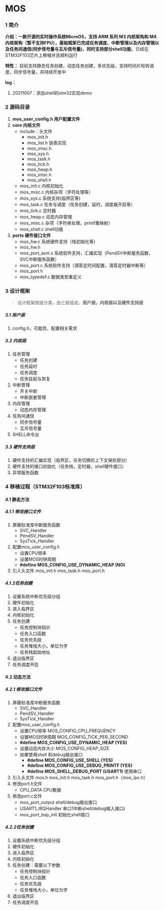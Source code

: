 # MOS

### 1 简介

**介绍：**一款开源的实时操作系统MicroOS，支持 ARM 系列 M3 内核架构和 M4 内核架构（暂不支持FPU），基础框架已完成**任务调度、中断管理以及内存管理以及任务间通信(同步信号量与互斥信号量)，同时支持部分shell功能**，已经在STM32F103芯片上移植并且顺利运行

**特性：** 目前支持静态任务创建，动态任务创建，多优先级，支持时间片轮转调度，同步信号量，并持续开发中

**log：**

1. 20211007：添加shell的stm32实现demo

### 2 源码目录

1. **mos_user_config.h  用户配置文件**
2. **core 内核文件**
   - include：头文件
     - mos_init.h
     - mos_list.h 链表实现
     - mos_misc.h
     - mos_sys.h
     - mos_task.h
     - mos_tick.h
     - mos_heap.h
     - mos_misc.h
     - mos_shell.h
   - mos_init.c       内核初始化
   - mos_misc.c    内核杂项（字符处理等）
   - mos_sys.c       系统支持(临界区等)
   - mos_task.c     任务与调度（任务创建，延时，调度器开启等）
   - mos_tick.c      定时器
   - mos_heap.c   动态内存管理
   - mos_misc.c   杂项（字符串处理，printf重映射）
   - mos_shell.c   shell功能 
3. **ports  硬件接口文件**
   - mos_hw.c 	系统硬件支持（栈初始化等）
   - mos_hw.h 
   - mos_port_asm.s 系统软件支持，汇编实现（PendSV中断服务函数，SVC中断服务函数）
   - mos_port.c  系统软件支持（滴答定时间配置，滴答定时器中断等）
   - mos_port.h
   - mos_typedef.c  数据类型重定义

### 3 设计框架

> 设计框架按层分类，由三层组成，**用户层，内核层以及硬件支持层**

##### 3.1 用户层

1. config.h，可裁剪，配置相关需求

##### 3.2 内核层

1. 任务管理
   - 任务创建
   - 任务延时
   - 任务调度
   - 任务挂起与恢复
2. 中断管理
   - 开关中断
   - 中断嵌套管理
3. 内存管理
   - 动态内存管理
4. 任务间通信
   - 同步信号量
   - 互斥信号量
5. SHELL命令台

##### 3.3 硬件支持层

1. 硬件支持的汇编实现（临界区，任务切换的上下文保存部分）
2. 硬件支持的接口初始化（任务栈，定时器，shell硬件接口）
3. 异常服务函数

### 4 移植过程（STM32F103标准库）

#### 4.1 静态方法

##### 4.1.1 修改接口文件

1. 屏蔽标准库中断服务函数
   - SVC_Handler
   - PendSV_Handler
   - SysTick_Handler
2. 配置mos_user_config.h 
   - 设置CPU频率
   - 设置MOS时钟周期
   - **#define MOS_CONFIG_USE_DYNAMIC_HEAP		    (NO)**
3. 引入头文件 mos_init.h mos_task.h mos_port.h

##### 4.1.2任务创建

1. 设置系统中断优先级分组
2. 硬件初始化
3. 进入临界区
4. 内核初始化
5. 任务创建
   - 任务控制块指针
   - 任务入口函数
   - 任务优先级
   - 任务堆栈大小，单位为字
   - 任务栈起始地址
6. 退出临界区
7. 任务调度开启

#### 4.2 动态方法

##### 4.2.1 修改接口文件

1. 屏蔽标准库中断服务函数
   - SVC_Handler
   - PendSV_Handler
   - SysTick_Handler
2. 配置mos_user_config.h 
   - 设置CPU频率 MOS_CONFIG_CPU_FREQUENCY
   - 设置MOS时钟周期 MOS_CONFIG_TICK_PER_SECOND
   - **#define MOS_CONFIG_USE_DYNAMIC_HEAP		    (YES)**
   - 设置动态内存大小 MOS_CONFIG_HEAP_SIZE
   - 如果使用shell 和debug输出接口
     - **#define MOS_CONFIG_USE_SHELL                      (YES)**
     - **#define MOS_CONFIG_USE_DEBUG_PRINTF	 (YES)**
     - **#define MOS_SHELL_DEBUG_PORT                    (USART1)**   使用串口
3. 引入头文件 mos.h mos_init.h mos_task.h mos_port.h（mos_ipc.h）
4. 修改port.h文件
   - CPU_DATA CPU数据
5. 修改port.c文件
   - mos_port_output shell/debug输出接口
   - USART1_IRQHandler 串口1中断shell/debug输入接口)
   - mos_port_bsp_init 初始化shell接口

##### 4.2.2任务创建

1. 设置系统中断优先级分组
2. 硬件初始化
3. 进入临界区
4. 内核初始化
5. 任务创建：需要以下参数
   - 任务控制块指针
   - 任务入口函数
   - 任务优先级
   - 任务堆栈大小，单位为字
6. 退出临界区
7. 任务调度开启
